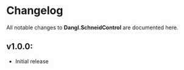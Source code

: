# Changelog

All notable changes to **Dangl.SchneidControl** are documented here.

## v1.0.0:
- Initial release
